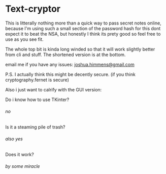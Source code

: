 # Text-cryptor
This is litterally nothing more than a quick way to pass secret notes online, because I'm using such a small section of the password hash for this dont expect it to beat the NSA, but honestly I think its prety good so feel free to use as you see fit. 

The whole top bit is kinda long winded so that it will work slightly better from cli and stuff. The shortened version is at the bottom.

email me if you have any issues: [joshua.himmens@gmail.com](mailto:joshua.himmens@gmail.com)

P.S. I actually think this might be decently secure. (if you think cryptography.fernet is secure)


Also i just want to calrify with the GUI version:

Do i know how to use TKinter?

###### no

Is it a steaming pile of trash?

###### also yes

Does it work?

###### by some miracle 
